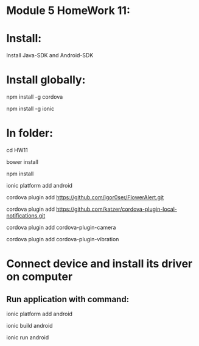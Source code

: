 # Module 5 HomeWork 11:


# Install:

Install Java-SDK and Android-SDK

# Install globally:

npm install -g cordova

npm install -g ionic

# In folder:

cd HW11

bower install

npm install

ionic platform add android

cordova plugin add https://github.com/igor0ser/FlowerAlert.git

cordova plugin add https://github.com/katzer/cordova-plugin-local-notifications.git

cordova plugin add cordova-plugin-camera

cordova plugin add cordova-plugin-vibration

# Connect device and install its driver on computer

## Run application with command: 

ionic platform add android

ionic build android

ionic run android

